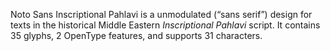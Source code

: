 Noto Sans Inscriptional Pahlavi is a unmodulated (“sans serif”) design for texts in the historical Middle Eastern _Inscriptional Pahlavi_ script. It contains 35 glyphs, 2 OpenType features, and supports 31 characters.